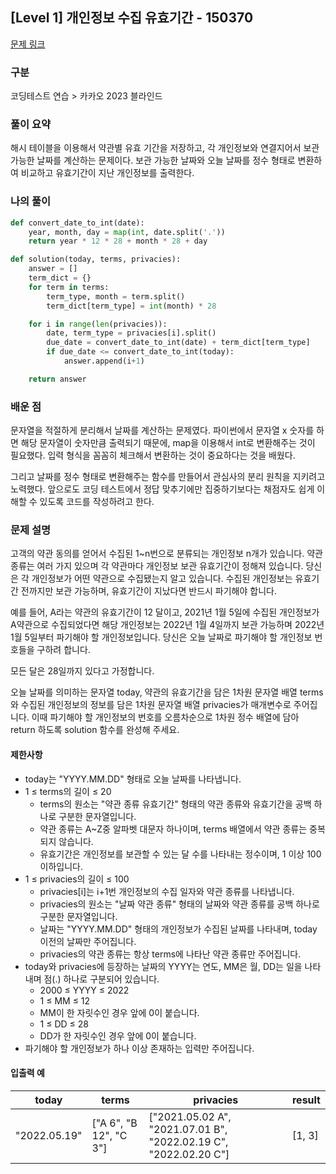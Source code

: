 ## [Level 1] 개인정보 수집 유효기간 - 150370

[문제 링크](https://school.programmers.co.kr/learn/courses/30/lessons/150370)

### 구분

코딩테스트 연습 > 카카오 2023 블라인드

### 풀이 요약

해시 테이블을 이용해서 약관별 유효 기간을 저장하고, 각 개인정보와 연결지어서 보관 가능한 날짜를 계산하는 문제이다. 보관 가능한 날짜와 오늘 날짜를 정수 형태로 변환하여 비교하고 유효기간이 지난 개인정보를 출력한다.

### 나의 풀이

```python
def convert_date_to_int(date):
    year, month, day = map(int, date.split('.'))
    return year * 12 * 28 + month * 28 + day

def solution(today, terms, privacies):
    answer = []
    term_dict = {}
    for term in terms:
        term_type, month = term.split()
        term_dict[term_type] = int(month) * 28

    for i in range(len(privacies)):
        date, term_type = privacies[i].split()
        due_date = convert_date_to_int(date) + term_dict[term_type]
        if due_date <= convert_date_to_int(today):
            answer.append(i+1)

    return answer
```

### 배운 점

문자열을 적절하게 분리해서 날짜를 계산하는 문제였다. 파이썬에서 문자열 x 숫자를 하면 해당 문자열이 숫자만큼 출력되기 때문에, map을 이용해서 int로 변환해주는 것이 필요했다. 입력 형식을 꼼꼼히 체크해서 변환하는 것이 중요하다는 것을 배웠다.

그리고 날짜를 정수 형태로 변환해주는 함수를 만들어서 관심사의 분리 원칙을 지키려고 노력했다. 앞으로도 코딩 테스트에서 정답 맞추기에만 집중하기보다는 채점자도 쉽게 이해할 수 있도록 코드를 작성하려고 한다.

### 문제 설명

고객의 약관 동의를 얻어서 수집된 1~n번으로 분류되는 개인정보 n개가 있습니다. 약관 종류는 여러 가지 있으며 각 약관마다 개인정보 보관 유효기간이 정해져 있습니다. 당신은 각 개인정보가 어떤 약관으로 수집됐는지 알고 있습니다. 수집된 개인정보는 유효기간 전까지만 보관 가능하며, 유효기간이 지났다면 반드시 파기해야 합니다.

예를 들어, A라는 약관의 유효기간이 12 달이고, 2021년 1월 5일에 수집된 개인정보가 A약관으로 수집되었다면 해당 개인정보는 2022년 1월 4일까지 보관 가능하며 2022년 1월 5일부터 파기해야 할 개인정보입니다.
당신은 오늘 날짜로 파기해야 할 개인정보 번호들을 구하려 합니다.

모든 달은 28일까지 있다고 가정합니다.

오늘 날짜를 의미하는 문자열 today, 약관의 유효기간을 담은 1차원 문자열 배열 terms와 수집된 개인정보의 정보를 담은 1차원 문자열 배열 privacies가 매개변수로 주어집니다. 이때 파기해야 할 개인정보의 번호를 오름차순으로 1차원 정수 배열에 담아 return 하도록 solution 함수를 완성해 주세요.

<h4>제한사항</h4>

- today는 "YYYY.MM.DD" 형태로 오늘 날짜를 나타냅니다.
- 1 ≤ terms의 길이 ≤ 20
  - terms의 원소는 "약관 종류 유효기간" 형태의 약관 종류와 유효기간을 공백 하나로 구분한 문자열입니다.
  - 약관 종류는 A~Z중 알파벳 대문자 하나이며, terms 배열에서 약관 종류는 중복되지 않습니다.
  - 유효기간은 개인정보를 보관할 수 있는 달 수를 나타내는 정수이며, 1 이상 100 이하입니다.
- 1 ≤ privacies의 길이 ≤ 100
  - privacies[i]는 i+1번 개인정보의 수집 일자와 약관 종류를 나타냅니다.
  - privacies의 원소는 "날짜 약관 종류" 형태의 날짜와 약관 종류를 공백 하나로 구분한 문자열입니다.
  - 날짜는 "YYYY.MM.DD" 형태의 개인정보가 수집된 날짜를 나타내며, today 이전의 날짜만 주어집니다.
  - privacies의 약관 종류는 항상 terms에 나타난 약관 종류만 주어집니다.
- today와 privacies에 등장하는 날짜의 YYYY는 연도, MM은 월, DD는 일을 나타내며 점(.) 하나로 구분되어 있습니다.
  - 2000 ≤ YYYY ≤ 2022
  - 1 ≤ MM ≤ 12
  - MM이 한 자릿수인 경우 앞에 0이 붙습니다.
  - 1 ≤ DD ≤ 28
  - DD가 한 자릿수인 경우 앞에 0이 붙습니다.
- 파기해야 할 개인정보가 하나 이상 존재하는 입력만 주어집니다.

<h4>입출력 예</h4>
<table>
        <thead><tr>
<th>today</th>
<th>terms</th>
<th>privacies</th>
<th>result</th>
</tr>
</thead>
        <tbody>
<tr>
<td>"2022.05.19"</td>
<td>["A 6", "B 12", "C 3"]</td>
<td>["2021.05.02 A", "2021.07.01 B", "2022.02.19 C", "2022.02.20 C"]</td>
<td>[1, 3]</td>
</tr>
</tbody>
      </table>
